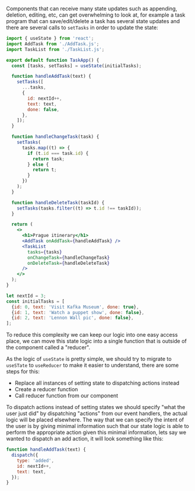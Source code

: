 Components that can receive many state updates such as appending, deletion, editing, etc, can get overwhelming to look at, for example a task program that can save/edit/delete a task has several state updates and there are several calls to `setTasks` in order to update the state:

```jsx
import { useState } from 'react';
import AddTask from './AddTask.js';
import TaskList from './TaskList.js';

export default function TaskApp() {
  const [tasks, setTasks] = useState(initialTasks);

  function handleAddTask(text) {
    setTasks([
      ...tasks,
      {
        id: nextId++,
        text: text,
        done: false,
      },
    ]);
  }

  function handleChangeTask(task) {
    setTasks(
      tasks.map((t) => {
        if (t.id === task.id) {
          return task;
        } else {
          return t;
        }
      })
    );
  }

  function handleDeleteTask(taskId) {
    setTasks(tasks.filter((t) => t.id !== taskId));
  }

  return (
    <>
      <h1>Prague itinerary</h1>
      <AddTask onAddTask={handleAddTask} />
      <TaskList
        tasks={tasks}
        onChangeTask={handleChangeTask}
        onDeleteTask={handleDeleteTask}
      />
    </>
  );
}

let nextId = 3;
const initialTasks = [
  {id: 0, text: 'Visit Kafka Museum', done: true},
  {id: 1, text: 'Watch a puppet show', done: false},
  {id: 2, text: 'Lennon Wall pic', done: false},
];
```

To reduce this complexity we can keep our logic into one easy access place, we can move this state logic into a single function that is outside of the component called a "reducer".

As the logic of `useState` is pretty simple, we should try to migrate to `useSTate` to `useReducer` to make it easier to understand, there are some steps for this:
- Replace all instances of setting state to dispatching actions instead
- Create a reducer function
- Call reducer function from our component

To dispatch actions instead of setting states we should specify "what the user just did" by dispatching "actions" from our event handlers, the actual logic will be placed elsewhere. The way that we can specify the intent of the user is by giving minimal information such that our state logic is able to perform the appropriate action given this minimal information, lets say we wanted to dispatch an add action, it will look something like this:

```jsx
function handleAddTask(text) {
  dispatch({
    type: 'added',
    id: nextId++,
    text: text,
  });
}
```

